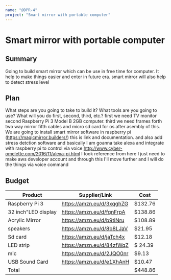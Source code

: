 ```yaml
---
name: "@DPR-4"
project: "Smart mirror with portable computer"
---
```


# Smart mirror with portable computer

## Summary

Going to build smart mirror which can be use in free time for computer. It help to make things easier and enter in future era.
smart mirror will also help to detect stress level 


## Plan

What steps are you going to take to build it? What tools are you going to use? What will you do first, second, third, etc.?
first we need TV monitor 
second Raspberry Pi 3 Model B 2GB computer.
third we need frames 
forth two way mirror
fifth cables and micro sd card for os
after asembly of this. We are going to install smart mirror software in raspberry pi (https://magicmirror.builders/) this is link and documentation.
and also add stress detction software 
and basically I am goanna take alexa and integrate with raspberry pi to control via voice
http://www.cyber-omelette.com/2016/11/alexa-pi.html I took reference from here
I just need to make aws developer account and through this I'll move further
and I will do the things via voice command


## Budget

| Product             | Supplier/Link                         | Cost   |
| ---------------     | ------------------------------------- | ------ |
| Raspberry Pi 3      | https://amzn.eu/d/3xqghZG             | $132.76|
| 32 inch"LED display | https://amzn.eu/d/fgnFrpA             | $138.86|
| Acrylic Mirror      | https://amzn.eu/d/b9tiNru             | $108.89|
| speakers              |  https://amzn.eu/d/8b8LJaV   | $21.95      |
| Sd card           | https://amzn.eu/d/jaTch4x         | $12.18|
| LED strip        |https://amzn.eu/d/84zfWqZ      | $ 24.39 |
| mic               |https://amzn.eu/d/2JQO0nr     | $9.13 | 
|USB Sound Card     |https://amzn.eu/d/e1XhAnH   | $10.47 |
| Total               |                                       | $448.86|


